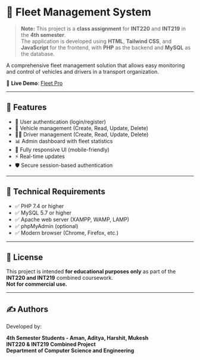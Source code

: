 # 🚗 Fleet Management System

> **Note:** This project is a **class assignment** for **INT220** and **INT219** in the **4th semester**.  
> The application is developed using **HTML**, **Tailwind CSS**, and **JavaScript** for the frontend, with **PHP** as the backend and **MySQL** as the database.

A comprehensive fleet management solution that allows easy monitoring and control of vehicles and drivers in a transport organization.

🔗 **Live Demo**: [Fleet Pro](https://fleet-pro.infinityfreeapp.com/)

---

## 🚀 Features

- 🔐 User authentication (login/register)
- 🚚 Vehicle management (Create, Read, Update, Delete)
- 👨‍✈️ Driver management (Create, Read, Update, Delete)
- 📊 Admin dashboard with fleet statistics
- 📱 Fully responsive UI (mobile-friendly)
- ⚡ Real-time updates
- 🛡️ Secure session-based authentication

---

## 🧰 Technical Requirements

- ✅ PHP 7.4 or higher
- ✅ MySQL 5.7 or higher
- ✅ Apache web server (XAMPP, WAMP, LAMP)
- ✅ phpMyAdmin (optional)
- ✅ Modern browser (Chrome, Firefox, etc.)

---

## 📝 License

This project is intended **for educational purposes only** as part of the **INT220 and INT219** combined coursework.  
**Not for commercial use.**

---

## ✍️ Authors

Developed by:

**4th Semester Students - Aman, Aditya, Harshit, Mukesh**  
**INT220 & INT219 Combined Project**  
**Department of Computer Science and Engineering**
